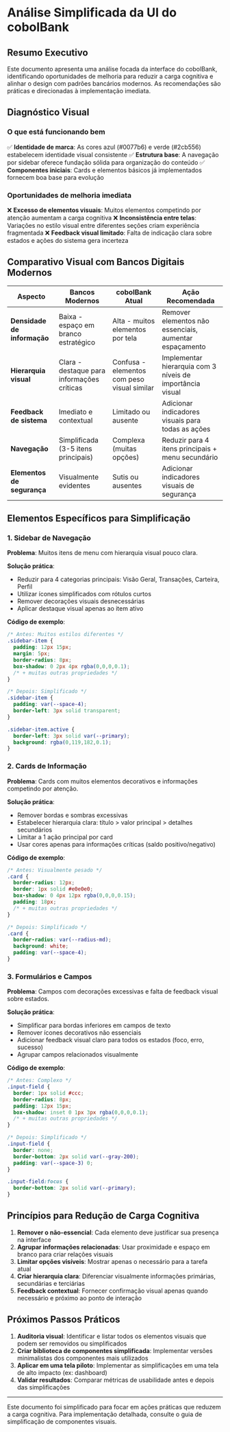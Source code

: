# Análise Simplificada da UI do cobolBank

## Resumo Executivo

Este documento apresenta uma análise focada da interface do cobolBank, identificando oportunidades de melhoria para reduzir a carga cognitiva e alinhar o design com padrões bancários modernos. As recomendações são práticas e direcionadas à implementação imediata.

## Diagnóstico Visual

### O que está funcionando bem

✅ **Identidade de marca**: As cores azul (#0077b6) e verde (#2cb556) estabelecem identidade visual consistente
✅ **Estrutura base**: A navegação por sidebar oferece fundação sólida para organização do conteúdo
✅ **Componentes iniciais**: Cards e elementos básicos já implementados fornecem boa base para evolução

### Oportunidades de melhoria imediata

❌ **Excesso de elementos visuais**: Muitos elementos competindo por atenção aumentam a carga cognitiva
❌ **Inconsistência entre telas**: Variações no estilo visual entre diferentes seções criam experiência fragmentada
❌ **Feedback visual limitado**: Falta de indicação clara sobre estados e ações do sistema gera incerteza

## Comparativo Visual com Bancos Digitais Modernos

| Aspecto | Bancos Modernos | cobolBank Atual | Ação Recomendada |
|---------|-----------------|-----------------|-------------------|
| **Densidade de informação** | Baixa - espaço em branco estratégico | Alta - muitos elementos por tela | Remover elementos não essenciais, aumentar espaçamento |
| **Hierarquia visual** | Clara - destaque para informações críticas | Confusa - elementos com peso visual similar | Implementar hierarquia com 3 níveis de importância visual |
| **Feedback de sistema** | Imediato e contextual | Limitado ou ausente | Adicionar indicadores visuais para todas as ações |
| **Navegação** | Simplificada (3-5 itens principais) | Complexa (muitas opções) | Reduzir para 4 itens principais + menu secundário |
| **Elementos de segurança** | Visualmente evidentes | Sutis ou ausentes | Adicionar indicadores visuais de segurança |

## Elementos Específicos para Simplificação

### 1. Sidebar de Navegação

**Problema**: Muitos itens de menu com hierarquia visual pouco clara.

**Solução prática**: 
- Reduzir para 4 categorias principais: Visão Geral, Transações, Carteira, Perfil
- Utilizar ícones simplificados com rótulos curtos
- Remover decorações visuais desnecessárias
- Aplicar destaque visual apenas ao item ativo

**Código de exemplo**:
```css
/* Antes: Muitos estilos diferentes */
.sidebar-item { 
  padding: 12px 15px;
  margin: 5px;
  border-radius: 8px;
  box-shadow: 0 2px 4px rgba(0,0,0,0.1);
  /* + muitas outras propriedades */
}

/* Depois: Simplificado */
.sidebar-item {
  padding: var(--space-4);
  border-left: 3px solid transparent;
}

.sidebar-item.active {
  border-left: 3px solid var(--primary);
  background: rgba(0,119,182,0.1);
}
```

### 2. Cards de Informação

**Problema**: Cards com muitos elementos decorativos e informações competindo por atenção.

**Solução prática**:
- Remover bordas e sombras excessivas
- Estabelecer hierarquia clara: título > valor principal > detalhes secundários
- Limitar a 1 ação principal por card
- Usar cores apenas para informações críticas (saldo positivo/negativo)

**Código de exemplo**:
```css
/* Antes: Visualmente pesado */
.card {
  border-radius: 12px;
  border: 1px solid #e0e0e0;
  box-shadow: 0 4px 12px rgba(0,0,0,0.15);
  padding: 18px;
  /* + muitas outras propriedades */
}

/* Depois: Simplificado */
.card {
  border-radius: var(--radius-md);
  background: white;
  padding: var(--space-4);
}
```

### 3. Formulários e Campos

**Problema**: Campos com decorações excessivas e falta de feedback visual sobre estados.

**Solução prática**:
- Simplificar para bordas inferiores em campos de texto
- Remover ícones decorativos não essenciais
- Adicionar feedback visual claro para todos os estados (foco, erro, sucesso)
- Agrupar campos relacionados visualmente

**Código de exemplo**:
```css
/* Antes: Complexo */
.input-field {
  border: 1px solid #ccc;
  border-radius: 8px;
  padding: 12px 15px;
  box-shadow: inset 0 1px 3px rgba(0,0,0,0.1);
  /* + muitas outras propriedades */
}

/* Depois: Simplificado */
.input-field {
  border: none;
  border-bottom: 2px solid var(--gray-200);
  padding: var(--space-3) 0;
}

.input-field:focus {
  border-bottom: 2px solid var(--primary);
}
```

## Princípios para Redução de Carga Cognitiva

1. **Remover o não-essencial**: Cada elemento deve justificar sua presença na interface
2. **Agrupar informações relacionadas**: Usar proximidade e espaço em branco para criar relações visuais
3. **Limitar opções visíveis**: Mostrar apenas o necessário para a tarefa atual
4. **Criar hierarquia clara**: Diferenciar visualmente informações primárias, secundárias e terciárias
5. **Feedback contextual**: Fornecer confirmação visual apenas quando necessário e próximo ao ponto de interação

## Próximos Passos Práticos

1. **Auditoria visual**: Identificar e listar todos os elementos visuais que podem ser removidos ou simplificados
2. **Criar biblioteca de componentes simplificada**: Implementar versões minimalistas dos componentes mais utilizados
3. **Aplicar em uma tela piloto**: Implementar as simplificações em uma tela de alto impacto (ex: dashboard)
4. **Validar resultados**: Comparar métricas de usabilidade antes e depois das simplificações

---

Este documento foi simplificado para focar em ações práticas que reduzem a carga cognitiva. Para implementação detalhada, consulte o guia de simplificação de componentes visuais.
